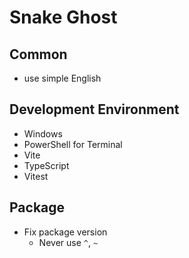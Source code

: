 # Snake Ghost

## Common

- use simple English

## Development Environment

- Windows
- PowerShell for Terminal
- Vite
- TypeScript
- Vitest

## Package

- Fix package version
  - Never use `^`, `~`
